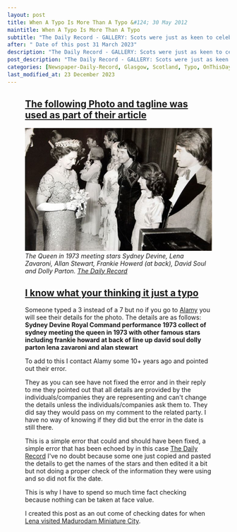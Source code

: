 ```yaml
---
layout: post
title: When A Typo Is More Than A Typo &#124; 30 May 2012
maintitle: When A Typo Is More Than A Typo
subtitle: "The Daily Record - GALLERY: Scots were just as keen to celebrate Queen's Silver Jubilee in 1977"
after: " Date of this post 31 March 2023"
description: "The Daily Record - GALLERY: Scots were just as keen to celebrate Queen's Silver Jubilee in 1977"
post_description: "The Daily Record - GALLERY: Scots were just as keen to celebrate Queen's Silver Jubilee in 1977"
categories: [Newspaper-Daily-Record, Glasgow, Scotland, Typo, OnThisDay30May]
last_modified_at: 23 December 2023
---
```


<figure class="fig3">
<div class="CardLayout">
<div class="CardItem"><h2 id="infobox1" class="infobox"><a href="#infobox1">The following Photo and tagline was used as part of their article</a></h2></div>
<div class="CardItem split"><img src="/assets/images/theatres/queen-eddzabreth-iis-silver-jubilee-celebrations-03.jpg" class="full-width" /></div>
<div class="CardItem"><cite>The Queen in 1973 meeting stars Sydney Devine, Lena Zavaroni, Allan Stewart, Frankie Howerd (at back), David Soul and Dolly Parton. <a class="external-link" href="https://www.dailyrecord.co.uk/news/scottish-news/gallery-scots-were-just-as-keen-878545#:~:text=The%20Queen%20in%201973%20meeting%20stars%20Sydney%20Devine%2C%20Lena%20Zavaroni%2C%20Allan%20Stewart%2C%20Frankie%20Howerd%20(at%20back)%2C%20David%20Soul%20and%20Dolly%20Parton">The Daily Record</a></cite></div>
</div>
</figure>

<figure class="fig3">
<div class="CardLayout">
<div class="CardItem"><h2 id="infobox2" class="infobox"><a href="#infobox2">I know what your thinking it just a typo</a></h2></div>
<div class="CardItem split">
<p>Someone typed a 3 instead of a 7 but no if you go to <a class="external-link" href="https://www.alamy.com/stock-photo-sydney-devine-royal-command-performance-1973-collect-of-sydney-meeting-20287097.html?imageid=80CB904E-4AFE-49BE-ACBD-104347CB1DF9&p=62486&pn=2&searchId=d6f79d8b34e5cc27bb0ad014b3189be4&searchtype=0">Alamy</a> you will see their details for the photo. The details are as follows: <strong>Sydney Devine Royal Command performance 1973 collect of sydney meeting the queen in 1973 with other famous stars including frankie howard at back of line up david soul dolly parton lena zavaroni and alan stewart</strong></p>
<p>To add to this I contact Alamy some 10+ years ago and pointed out their error.</p>
<p>They as you can see have not fixed the error and in their reply to me they pointed out that all details are provided by the individuals/companies they are representing and can't change the details unless the individuals/companies ask them to. They did say they would pass on my comment to the related party. I have no way of knowing if they did but the error in the date is still there.</p>
<p>This is a simple error that could and should have been fixed, a simple error that has been echoed by in this case <a class="external-link" href="https://www.dailyrecord.co.uk/news/scottish-news/gallery-scots-were-just-as-keen-878545#:~:text=The%20Queen%20in%201973%20meeting%20stars%20Sydney%20Devine%2C%20Lena%20Zavaroni%2C%20Allan%20Stewart%2C%20Frankie%20Howerd%20(at%20back)%2C%20David%20Soul%20and%20Dolly%20Parton">The Daily Record</a> I've no doubt because some one just copied and pasted the details to get the names of the stars and then edited it a bit but not doing a proper check of the information they were using and so did not fix the date.</P>
<p>This is why I have to spend so much time fact checking because nothing can be taken at face value.</p>
<p>I created this post as an out come of checking dates for when <a href="/1974-03-30-madurodam-miniature-city/#dates">Lena visited Madurodam Miniature City</a>.</p>
</div>
</div>
</figure>

